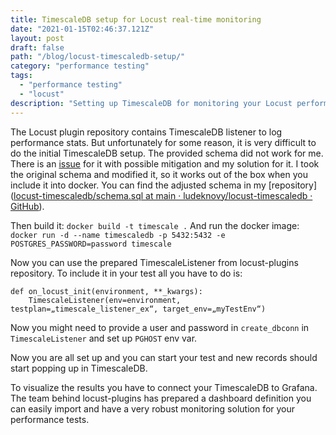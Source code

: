 ```yaml
---
title: TimescaleDB setup for Locust real-time monitoring
date: "2021-01-15T02:46:37.121Z"
layout: post
draft: false
path: "/blog/locust-timescaledb-setup/"
category: "performance testing"
tags:
  - "performance testing"
  - "locust"
description: "Setting up TimescaleDB for monitoring your Locust performance tests"
---
```


The Locust plugin repository contains TimescaleDB listener to log performance stats. But unfortunately for some reason, it is very difficult to do the initial TimescaleDB setup. The provided schema did not work for me. There is an [issue](https://github.com/SvenskaSpel/locust-plugins/issues/11) for it with possible mitigation and my solution for it. I took the original schema and modified it, so it works out of the box when you include it into docker.
You can find the adjusted schema in my [repository]([locust-timescaledb/schema.sql at main · ludeknovy/locust-timescaledb · GitHub](https://github.com/ludeknovy/locust-timescaledb/blob/main/schema.sql)).

Then build it: `docker build -t timescale .`
And run the docker image: `docker run -d --name timescaledb -p 5432:5432 -e POSTGRES_PASSWORD=password timescale`

Now you can use the prepared TimescaleListener from locust-plugins repository. To include it in your test all you have to do is:

```@events.init.add_listener
def on_locust_init(environment, **_kwargs):
    TimescaleListener(env=environment, testplan=„timescale_listener_ex“, target_env=„myTestEnv“)
```

Now you might need to provide a user and password in `create_dbconn` in `TimescaleListener` and set up `PGHOST` env var.

Now you are all set up and you can start your test and new records should start popping up in TimescaleDB.

To visualize the results you have to connect your TimescaleDB to 
Grafana. The team behind locust-plugins has prepared a dashboard definition you can easily import and have a very robust monitoring solution for your performance tests.